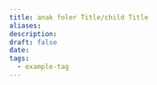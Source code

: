 ```yaml
---
title: anak foler Title/child Title
aliases:
description:
draft: false
date:
tags:
  - example-tag
---
```

